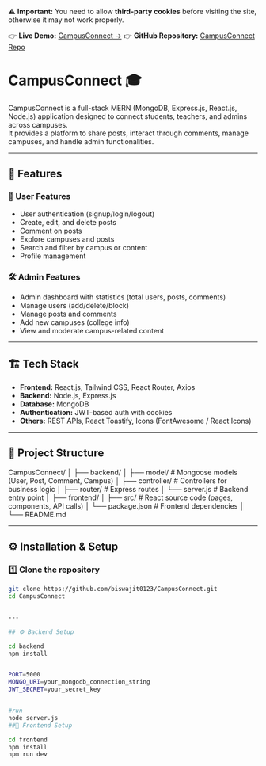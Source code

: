 ⚠️ **Important:** You need to allow **third-party cookies** before visiting the site, otherwise it may not work properly.  

👉 **Live Demo:** [CampusConnect ->](https://campusconnect-endu.onrender.com)
👉 **GitHub Repository:** [CampusConnect Repo](https://github.com/biswajit0123/CampusConnect.git)


# CampusConnect 🎓

CampusConnect is a full-stack MERN (MongoDB, Express.js, React.js, Node.js) application designed to connect students, teachers, and admins across campuses.  
It provides a platform to share posts, interact through comments, manage campuses, and handle admin functionalities.

---

## 🚀 Features

### 👥 User Features
- User authentication (signup/login/logout)
- Create, edit, and delete posts
- Comment on posts
- Explore campuses and posts
- Search and filter by campus or content
- Profile management

### 🛠️ Admin Features
- Admin dashboard with statistics (total users, posts, comments)
- Manage users (add/delete/block)
- Manage posts and comments
- Add new campuses (college info)
- View and moderate campus-related content

---

## 🏗️ Tech Stack

- **Frontend:** React.js, Tailwind CSS, React Router, Axios  
- **Backend:** Node.js, Express.js  
- **Database:** MongoDB  
- **Authentication:** JWT-based auth with cookies  
- **Others:** REST APIs, React Toastify, Icons (FontAwesome / React Icons)

---

## 📂 Project Structure

CampusConnect/
│
├── backend/
│ ├── model/ # Mongoose models (User, Post, Comment, Campus)
│ ├── controller/ # Controllers for business logic
│ ├── router/ # Express routes
│ └── server.js # Backend entry point
│
├── frontend/
│ ├── src/ # React source code (pages, components, API calls)
│ └── package.json # Frontend dependencies
│
└── README.md



---

## ⚙️ Installation & Setup

### 1️⃣ Clone the repository
```bash
git clone https://github.com/biswajit0123/CampusConnect.git
cd CampusConnect


---

## ⚙️ Backend Setup

cd backend
npm install


PORT=5000
MONGO_URI=your_mongodb_connection_string
JWT_SECRET=your_secret_key


#run
node server.js
##🎨 Frontend Setup

cd frontend
npm install
npm run dev